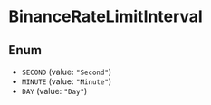 # BinanceRateLimitInterval

## Enum

* `SECOND` (value: `"Second"`)
* `MINUTE` (value: `"Minute"`)
* `DAY` (value: `"Day"`)
